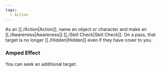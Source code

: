 ```yaml
---
tags:
  - Action
---
```

As an [[./Action|Action]], name an object or character and make an [[./Awareness|Awareness]] [[./Skill Check|Skill Check]]. On a pass, that target is no longer [[./Hidden|Hidden]] even if they have cover to you.

### Amped Effect
You can seek an additional target.
